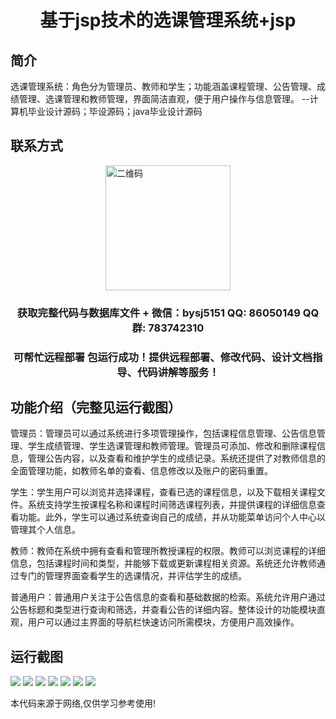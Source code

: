 <p><h1 align="center">基于jsp技术的选课管理系统+jsp</h1></p>

## 简介
选课管理系统：角色分为管理员、教师和学生；功能涵盖课程管理、公告管理、成绩管理、选课管理和教师管理，界面简洁直观，便于用户操作与信息管理。    --计算机毕业设计源码；毕设源码；java毕业设计源码


## 联系方式
<img src="https://bs-1329754181.cos.ap-shanghai.myqcloud.com/wx.jpg" alt="二维码" style="display: block; margin: 0 auto;" width="200px">
<p><h3 align="center">获取完整代码与数据库文件 + 微信：bysj5151 QQ: 86050149 QQ群: 783742310</h3></p>
<p><h3 align="center">可帮忙远程部署 包运行成功！提供远程部署、修改代码、设计文档指导、代码讲解等服务！</h3></p>

## 功能介绍（完整见运行截图）
管理员：管理员可以通过系统进行多项管理操作，包括课程信息管理、公告信息管理、学生成绩管理、学生选课管理和教师管理。管理员可添加、修改和删除课程信息，管理公告内容，以及查看和维护学生的成绩记录。系统还提供了对教师信息的全面管理功能，如教师名单的查看、信息修改以及账户的密码重置。

学生：学生用户可以浏览并选择课程，查看已选的课程信息，以及下载相关课程文件。系统支持学生按课程名称和课程时间筛选课程列表，并提供课程的详细信息查看功能。此外，学生可以通过系统查询自己的成绩，并从功能菜单访问个人中心以管理其个人信息。

教师：教师在系统中拥有查看和管理所教授课程的权限。教师可以浏览课程的详细信息，包括课程时间和类型，并能够下载或更新课程相关资源。系统还允许教师通过专门的管理界面查看学生的选课情况，并评估学生的成绩。

普通用户：普通用户关注于公告信息的查看和基础数据的检索。系统允许用户通过公告标题和类型进行查询和筛选，并查看公告的详细内容。整体设计的功能模块直观，用户可以通过主界面的导航栏快速访问所需模块，方便用户高效操作。


## 运行截图
![](https://bs-1329754181.cos.ap-shanghai.myqcloud.com/ssm/CourseSelectionSystemBasedOnJsp/img/001.jpg)
![](https://bs-1329754181.cos.ap-shanghai.myqcloud.com/ssm/CourseSelectionSystemBasedOnJsp/img/002.jpg)
![](https://bs-1329754181.cos.ap-shanghai.myqcloud.com/ssm/CourseSelectionSystemBasedOnJsp/img/003.jpg)
![](https://bs-1329754181.cos.ap-shanghai.myqcloud.com/ssm/CourseSelectionSystemBasedOnJsp/img/004.jpg)
![](https://bs-1329754181.cos.ap-shanghai.myqcloud.com/ssm/CourseSelectionSystemBasedOnJsp/img/005.jpg)
![](https://bs-1329754181.cos.ap-shanghai.myqcloud.com/ssm/CourseSelectionSystemBasedOnJsp/img/006.jpg)
![](https://bs-1329754181.cos.ap-shanghai.myqcloud.com/ssm/CourseSelectionSystemBasedOnJsp/img/007.jpg)

<p>本代码来源于网络,仅供学习参考使用!</p>
